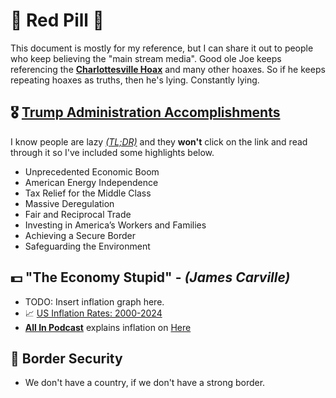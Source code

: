 # 💊 Red Pill 💊

This document is mostly for my reference, but I can share it out to people who keep believing the "main stream media".  Good ole Joe keeps referencing the [**Charlottesville Hoax**](https://justthenews.com/accountability/watchdogs/left-leaning-fact-checker-says-trump-never-called-charlottesville-neo) and many other hoaxes.  So if he keeps repeating hoaxes as truths, then he's lying.  Constantly lying.

## 🎖️ [Trump Administration Accomplishments](https://trumpwhitehouse.archives.gov/trump-administration-accomplishments/)

I know people are lazy [_(TL;DR)_](https://www.howtogeek.com/435266/what-does-tldr-mean-and-how-do-you-use-it/) and they **won't** click on the link and read through it so I've included some highlights below.

* Unprecedented Economic Boom
* American Energy Independence
* Tax Relief for the Middle Class
* Massive Deregulation
* Fair and Reciprocal Trade
* Investing in America’s Workers and Families
* Achieving a Secure Border
* Safeguarding the Environment

## 💵 "The Economy Stupid" - _(James Carville)_

* TODO: Insert inflation graph here.
* 📈 [US Inflation Rates: 2000-2024](https://www.usinflationcalculator.com/inflation/current-inflation-rates/)
* [**All In Podcast**](https://www.youtube.com/@allin) explains inflation on [Here](https://www.youtube.com/watch?v=B-neJevevO4)

## 🛂 Border Security

* We don't have a country, if we don't have a strong border.